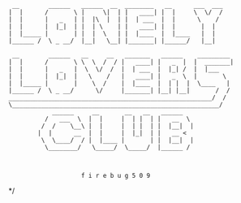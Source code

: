 

     __        ______   ______  __  ________   __      ___  ___
    |  |      /       \ |     \|  | |   ____| |  |     \  \/  /
    |  |      |   _   | |  |\  |  | |  | ___  |  |      \    /
    |  |      |  |_|  | |  | \    | |   ____| |  |       |  |
    |  |_____ |       | |  |  \   | |  |____  |  |____   |  |
    |______ /  \ _ __/  |__|   \__| |_______| |______/   |__|
	
     __        ______   __     __   _______   ______    _________
    |  |      /       \ \  \  /  / |   ____| |   _  |  |  _______|
    |  |      |   _   |  \  \/  /  |  | ___  |  |_| /  |  |___
    |  |      |  |_|  |   \    /   |   ____| |   _  \  |       \
    |  |_____ |       |    \  /    |  |____  |  | |  |  \____   |
    |______ /  \ _ __/      \/     |_______| |__| |__|       /  /
    ________________________________________________________/  /  
    \_________________________________________________________/ 
                ______     __       __   __   ______      
              /   ___  \  |  |     |  | |  | |   __  \  
             /  /    \__\ |  |     |  | |  | |  |__|  | 
            |  |      __  |  |     |  |_|  | |   __ <   
             \  \____/  / |  |____ |       | |  |__|  | 
              \________/   \_____/  \_____/  |______ /   
 	
	

                        f i r e b u g 5 0 9                     
*/